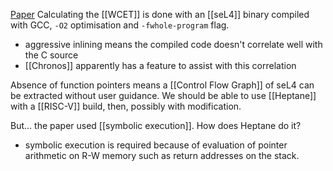 [Paper](https://trustworthy.systems/publications/nicta_full_text/4863.pdf)
Calculating the [[WCET]] is done with an [[seL4]] binary compiled with GCC, `-O2` optimisation and `-fwhole-program` flag.
- aggressive inlining means the compiled code doesn't correlate well with the C source
- [[Chronos]] apparently has a feature to assist with this correlation

Absence of function pointers means a [[Control Flow Graph]] of seL4 can be extracted without user guidance. We should be able to use [[Heptane]] with a [[RISC-V]] build, then, possibly with modification.

But... the paper used [[symbolic execution]]. How does Heptane do it?
- symbolic execution is required because of evaluation of pointer arithmetic on R-W memory such as return addresses on the stack. 



